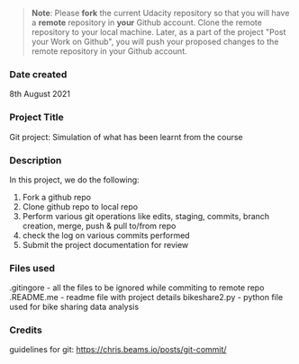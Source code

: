>**Note**: Please **fork** the current Udacity repository so that you will have a **remote** repository in **your** Github account. Clone the remote repository to your local machine. Later, as a part of the project "Post your Work on Github", you will push your proposed changes to the remote repository in your Github account.

### Date created
8th August 2021

### Project Title
Git project: Simulation of what has been learnt from the course

### Description
In this project, we do the following:
1. Fork a github repo
2. Clone github repo to local repo
3. Perform various git operations like edits, staging, commits, branch creation, merge, push & pull to/from repo
4. check the log on various commits performed
5. Submit the project documentation for review

### Files used
.gitingore - all the files to be ignored while commiting to remote repo
.README.me  - readme file with project details
bikeshare2.py - python file used for bike sharing data analysis


### Credits
guidelines for git: https://chris.beams.io/posts/git-commit/


